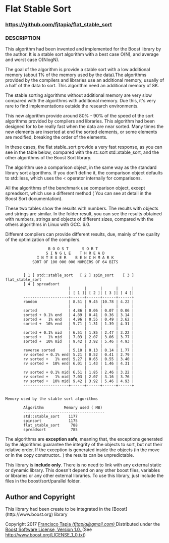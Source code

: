 
<h1>Flat Stable Sort</h1>
<h3> <a href="https://github.com/fjtapia/flat_stable_sort">https://github.com/fjtapia/flat_stable_sort</a> </h3>


<h3>DESCRIPTION</h3>


This algorithm had been invented and implemented for the Boost library by the author. It is a stable sort algorithm with a best case O(N), and average and worst case O(NlogN).

The goal of the algorithm is provide a stable sort with a low additional memory (about 1% of the memory used by the data).The algorithms provided by the compilers and libraries use an additional memory, usually of a half of the data to sort. This algorithm need an additional memory of 8K.

The stable sorting algorithms without additional memory are very slow compared with the algorithms with additional memory. Due this, it's very rare to find implementations outside the research environments.


This new algorithm provide around 80% - 90% of the speed of the sort algorithms provided by compilers and libraries. This algorithm had been designed for to be really fast when the data are near sorted. Many times the new elements are inserted at end the sorted elements, or some elements are modified, breaking the order of the elements.

In these cases, the flat stable_sort provide a very fast response, as you can see in the table below, compared with the st::sort std::stable_sort, and the other algorithms of the Boost Sort library.

The algorithm use a comparison object, in the same way as the standard library sort algorithms. If you don't define it, the comparison object defaults to std::less, which uses the < operator internally for comparisons.


All the algorithms of the benchmark use comparison object, except spreadsort, which use a different method ( You can see at detail in the Boost Sort documentation).

These two tables show the results with numbers. The results with objects and strings are similar. In the folder  result, you can see the results obtained  with numbers, strings and objects of different sizes, compared with the others algorithms in Linux with GCC. 6.0.


Different compilers can provide different results, due, mainly of the quality of the optimization of the compilers.


                       B O O S T      S O R T
                      S I N G L E    T H R E A D
                  I N T E G E R    B E N C H M A R K
                SORT OF 100 000 000 NUMBERS OF 64 BITS


            [ 1 ] std::stable_sort   [ 2 ] spin_sort    [ 3 ] flat_stable_sort
            [ 4 ] spreadsort
                                |      |      |      |      |
                                | [ 1 ]| [ 2 ]| [ 3 ]| [ 4 ]|
            --------------------+------+------+------+------+
            random              | 8.51 | 9.45 |10.78 | 4.22 |
                                |      |      |      |      |
            sorted              | 4.86 | 0.06 | 0.07 | 0.06 |
            sorted + 0.1% end   | 4.89 | 0.41 | 0.36 | 3.14 |
            sorted +   1% end   | 4.96 | 0.55 | 0.49 | 3.62 |
            sorted +  10% end   | 5.71 | 1.31 | 1.39 | 4.31 |
                                |      |      |      |      |
            sorted + 0.1% mid   | 6.51 | 1.85 | 2.47 | 3.22 |
            sorted +   1% mid   | 7.03 | 2.07 | 3.06 | 3.77 |
            sorted +  10% mid   | 9.42 | 3.92 | 5.46 | 4.93 |
                                |      |      |      |      |
            reverse sorted      | 5.10 | 0.13 | 0.14 | 1.77 |
            rv sorted + 0.1% end| 5.21 | 0.52 | 0.41 | 2.79 |
            rv sorted +   1% end| 5.27 | 0.65 | 0.55 | 3.40 |
            rv sorted +  10% end| 6.01 | 1.43 | 1.46 | 4.31 |
                                |      |      |      |      |
            rv sorted + 0.1% mid| 6.51 | 1.85 | 2.46 | 3.22 |
            rv sorted +   1% mid| 7.03 | 2.07 | 3.16 | 3.76 |
            rv sorted +  10% mid| 9.42 | 3.92 | 5.46 | 4.93 |
            --------------------+------+------+------+------+


    Memory used by the stable sort algorithms

            Algorithm         Memory used ( MB)
            ------------------------------------
            std::stable_sort    1177
            spinsort            1175
            flat_stable_sort     788
            spreadsort           785




The algorithms are **exception safe**, meaning that,  the exceptions generated by the algorithms guarantee the integrity of the objects to sort, but not their relative order. If the exception is generated inside the objects (in the move or in the copy constructor.. ) the results can be unpredictable.

This library is **include only**. There is no need to link with any external static or dynamic library. This doesn't  depend on any other boost files, variables or libraries or any other external libraries. To use this library, just include the files in the boost/sort/parallel folder.

<h2>Author and Copyright</h2>
This library had been create to be integrated in the [Boost](http://www.boost.org) library


Copyright 2017  [Francisco Tapia *(fjtapia@gmail.com)* ](mail:fjtapia@gmail.com)
Distributed under the [Boost Software License, Version 1.0. ](http://www.boost.org/LICENSE_1_0.txt)  (See http://www.boost.org/LICENSE_1_0.txt)
